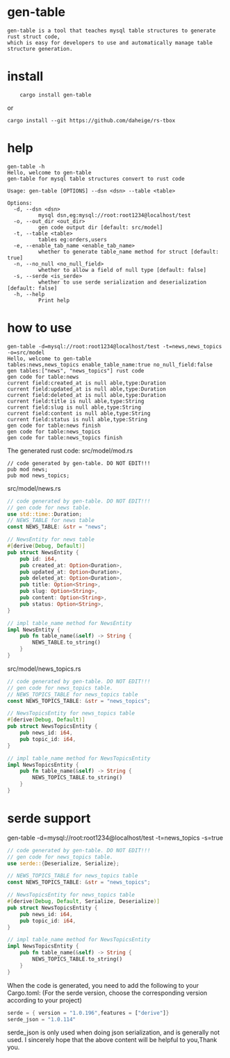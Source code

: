 # gen-table
    gen-table is a tool that teaches mysql table structures to generate rust struct code,
    which is easy for developers to use and automatically manage table structure generation.

# install
```shell
    cargo install gen-table
```
or
```shell
cargo install --git https://github.com/daheige/rs-tbox
```

# help
```
gen-table -h
Hello, welcome to gen-table
gen-table for mysql table structures convert to rust code

Usage: gen-table [OPTIONS] --dsn <dsn> --table <table>

Options:
  -d, --dsn <dsn>
          mysql dsn,eg:mysql://root:root1234@localhost/test
  -o, --out_dir <out_dir>
          gen code output dir [default: src/model]
  -t, --table <table>
          tables eg:orders,users
  -e, --enable_tab_name <enable_tab_name>
          whether to generate table_name method for struct [default: true]
  -n, --no_null <no_null_field>
          whether to allow a field of null type [default: false]
  -s, --serde <is_serde>
          whether to use serde serialization and deserialization [default: false]
  -h, --help
          Print help
```

# how to use
```shell
gen-table -d=mysql://root:root1234@localhost/test -t=news,news_topics -o=src/model
Hello, welcome to gen-table
tables:news,news_topics enable_table_name:true no_null_field:false
gen tables:["news", "news_topics"] rust code
gen code for table:news
current field:created_at is null able,type:Duration
current field:updated_at is null able,type:Duration
current field:deleted_at is null able,type:Duration
current field:title is null able,type:String
current field:slug is null able,type:String
current field:content is null able,type:String
current field:status is null able,type:String
gen code for table:news finish
gen code for table:news_topics
gen code for table:news_topics finish
```

The generated rust code:
src/model/mod.rs
```
// code generated by gen-table. DO NOT EDIT!!!
pub mod news;
pub mod news_topics;

```

src/model/news.rs
```rust
// code generated by gen-table. DO NOT EDIT!!!
// gen code for news table.
use std::time::Duration;
// NEWS_TABLE for news table
const NEWS_TABLE: &str = "news";

// NewsEntity for news table
#[derive(Debug, Default)]
pub struct NewsEntity {
	pub id: i64,
	pub created_at: Option<Duration>,
	pub updated_at: Option<Duration>,
	pub deleted_at: Option<Duration>,
	pub title: Option<String>,
	pub slug: Option<String>,
	pub content: Option<String>,
	pub status: Option<String>,
}

// impl table_name method for NewsEntity
impl NewsEntity {
	pub fn table_name(&self) -> String {
		NEWS_TABLE.to_string()
	}
}
```

src/model/news_topics.rs
```rust
// code generated by gen-table. DO NOT EDIT!!!
// gen code for news_topics table.
// NEWS_TOPICS_TABLE for news_topics table
const NEWS_TOPICS_TABLE: &str = "news_topics";

// NewsTopicsEntity for news_topics table
#[derive(Debug, Default)]
pub struct NewsTopicsEntity {
	pub news_id: i64,
	pub topic_id: i64,
}

// impl table_name method for NewsTopicsEntity
impl NewsTopicsEntity {
	pub fn table_name(&self) -> String {
		NEWS_TOPICS_TABLE.to_string()
	}
}
```

# serde support
gen-table -d=mysql://root:root1234@localhost/test -t=news_topics -s=true
```rust
// code generated by gen-table. DO NOT EDIT!!!
// gen code for news_topics table.
use serde::{Deserialize, Serialize};

// NEWS_TOPICS_TABLE for news_topics table
const NEWS_TOPICS_TABLE: &str = "news_topics";

// NewsTopicsEntity for news_topics table
#[derive(Debug, Default, Serialize, Deserialize)]
pub struct NewsTopicsEntity {
	pub news_id: i64,
	pub topic_id: i64,
}

// impl table_name method for NewsTopicsEntity
impl NewsTopicsEntity {
	pub fn table_name(&self) -> String {
		NEWS_TOPICS_TABLE.to_string()
	}
}
```

When the code is generated, you need to add the following to your Cargo.toml: 
(For the serde version, choose the corresponding version according to your project)

```rust
serde = { version = "1.0.196",features = ["derive"]}
serde_json = "1.0.114"
```
serde_json is only used when doing json serialization, and is generally not used.
I sincerely hope that the above content will be helpful to you,Thank you.
